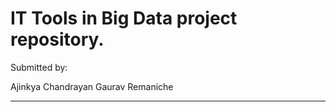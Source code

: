 # IT Tools in Big Data project repository.

Submitted by:

Ajinkya Chandrayan   Gaurav Remaniche


---------------------------------------------------------------------------------------------------------------------------------

